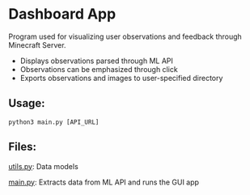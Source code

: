 # Dashboard App #

Program used for visualizing user observations and feedback through Minecraft Server.
- Displays observations parsed through ML API
- Observations can be emphasized through click
- Exports observations and images to user-specified directory

## Usage: 
```
python3 main.py [API_URL]
```

## Files:
[utils.py](utils.py): Data models

[main.py](main.py): Extracts data from ML API and runs the GUI app
